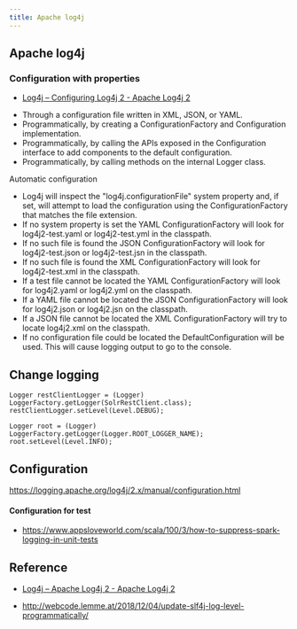 ```yaml
---
title: Apache log4j
---
```


## Apache log4j


### Configuration with properties
* [Log4j – Configuring Log4j 2 - Apache Log4j 2](https://logging.apache.org/log4j/2.x/manual/configuration.html)

- Through a configuration file written in XML, JSON, or YAML.
- Programmatically, by creating a ConfigurationFactory and Configuration implementation.
- Programmatically, by calling the APIs exposed in the Configuration interface to add components to the default configuration.
- Programmatically, by calling methods on the internal Logger class.

Automatic configuration

- Log4j will inspect the "log4j.configurationFile" system property and, if set, will attempt to load the configuration using the ConfigurationFactory that matches the file extension.
- If no system property is set the YAML ConfigurationFactory will look for log4j2-test.yaml or log4j2-test.yml in the classpath.
- If no such file is found the JSON ConfigurationFactory will look for log4j2-test.json or log4j2-test.jsn in the classpath.
- If no such file is found the XML ConfigurationFactory will look for log4j2-test.xml in the classpath.
- If a test file cannot be located the YAML ConfigurationFactory will look for log4j2.yaml or log4j2.yml on the classpath.
- If a YAML file cannot be located the JSON ConfigurationFactory will look for log4j2.json or log4j2.jsn on the classpath.
- If a JSON file cannot be located the XML ConfigurationFactory will try to locate log4j2.xml on the classpath.
- If no configuration file could be located the DefaultConfiguration will be used. This will cause logging output to go to the console.

## Change logging

```
Logger restClientLogger = (Logger) LoggerFactory.getLogger(SolrRestClient.class);
restClientLogger.setLevel(Level.DEBUG);
```

```
Logger root = (Logger) LoggerFactory.getLogger(Logger.ROOT_LOGGER_NAME);
root.setLevel(Level.INFO);
```

## Configuration
https://logging.apache.org/log4j/2.x/manual/configuration.html

#### Configuration for test
- https://www.appsloveworld.com/scala/100/3/how-to-suppress-spark-logging-in-unit-tests

## Reference
* [Log4j – Apache Log4j 2 - Apache Log4j 2](https://logging.apache.org/log4j/2.x/)
- http://webcode.lemme.at/2018/12/04/update-slf4j-log-level-programmatically/
